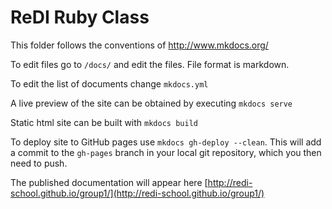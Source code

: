 # ReDI Ruby Class

This folder follows the conventions of http://www.mkdocs.org/


To edit files go to `/docs/` and edit the files. File format is markdown. 

To edit the list of documents change `mkdocs.yml`

A live preview of the site can be obtained by executing `mkdocs serve`

Static html site can be built with `mkdocs build`

To deploy site to GitHub pages use `mkdocs gh-deploy --clean`. This will add a commit to the `gh-pages` branch in your local git repository, which you then need to push.

The published documentation will appear here [http://redi-school.github.io/group1/](http://redi-school.github.io/group1/)
